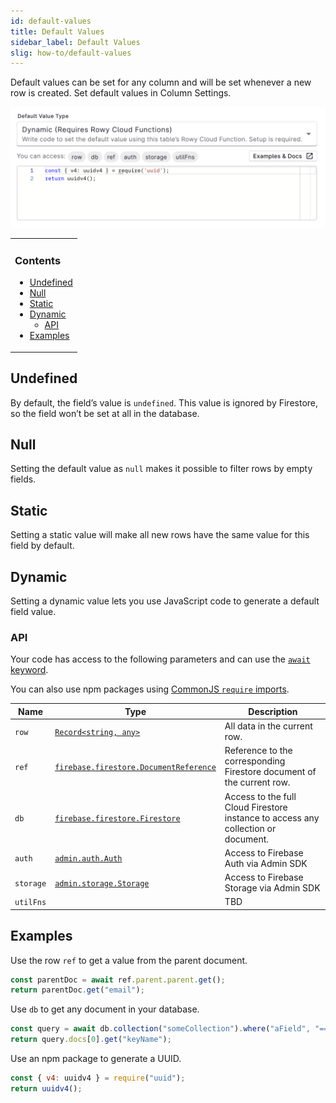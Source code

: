 ```yaml
---
id: default-values
title: Default Values
sidebar_label: Default Values
slig: how-to/default-values
---
```


Default values can be set for any column and will be set whenever a new row is created. Set default values in Column Settings.

![default-values](./assets/default-values.png)

<table><tbody><tr><td>

### Contents

- [Undefined](#undefined)
- [Null](#null)
- [Static](#static)
- [Dynamic](#dynamic)
  - [API](#api)
- [Examples](#examples)

</td></tr></tbody></table>



## Undefined

By default, the field’s value is `undefined`. This value is ignored by Firestore, so the field won’t be set at all in the database.


## Null

Setting the default value as `null` makes it possible to filter rows by empty fields.


## Static

Setting a static value will make all new rows have the same value for this field by default.


## Dynamic

Setting a dynamic value lets you use JavaScript code to generate a default field value. 

### API

Your code has access to the following parameters and can use the [`await` keyword](https://developer.mozilla.org/en-US/docs/Web/JavaScript/Reference/Operators/await).

You can also use npm packages using [CommonJS `require` imports](https://nodejs.org/en/knowledge/getting-started/what-is-require/).


| Name      | Type                                                                                                                           | Description                                                                       |
| --------- | ------------------------------------------------------------------------------------------------------------------------------ | --------------------------------------------------------------------------------- |
| `row`     | [`Record<string, any>`](https://www.typescriptlang.org/docs/handbook/utility-types.html#recordkeystype)                        | All data in the current row.                                                      |
| `ref`     | [`firebase.firestore.DocumentReference`](https://firebase.google.com/docs/reference/node/firebase.firestore.DocumentReference) | Reference to the corresponding Firestore document of the current row.             |
| `db`      | [`firebase.firestore.Firestore`](https://firebase.google.com/docs/reference/node/firebase.firestore.Firestore)                 | Access to the full Cloud Firestore instance to access any collection or document. |
| `auth`    | [`admin.auth.Auth`](https://firebase.google.com/docs/reference/admin/node/admin.auth.Auth-1)                                   | Access to Firebase Auth via Admin SDK                                             |
| `storage` | [`admin.storage.Storage`](https://firebase.google.com/docs/reference/admin/node/admin.storage.Storage-1)                       | Access to Firebase Storage via Admin SDK                                          |
| `utilFns` |   | TBD |

## Examples

Use the row `ref` to get a value from the parent document.

```javascript
const parentDoc = await ref.parent.parent.get();
return parentDoc.get("email");
```

Use `db` to get any document in your database.

```javascript
const query = await db.collection("someCollection").where("aField", "==", row.someKey).get();
return query.docs[0].get("keyName");
```

Use an npm package to generate a UUID.

```js
const { v4: uuidv4 } = require("uuid");
return uuidv4();
```